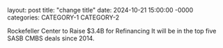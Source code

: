 layout: post
title: "change title"
date: 2024-10-21 15:00:00 -0000
categories: CATEGORY-1 CATEGORY-2


Rockefeller Center to Raise $3.4B for Refinancing
It will be in the top five SASB CMBS deals since 2014.
